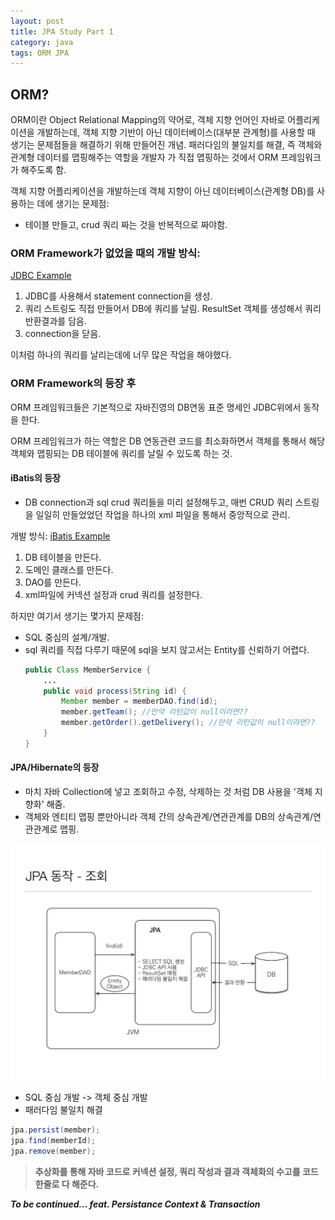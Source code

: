 ```yaml
---
layout: post
title: JPA Study Part 1
category: java
tags: ORM JPA
---
```



## ORM?
ORM이란 Object Relational Mapping의 약어로, 객체 지향 언어인 자바로 어플리케이션을 개발하는데, 객체 지향 기반이 아닌 데이터베이스(대부분 관계형)를 사용할 때 생기는 문제점들을 해결하기 위해 만들어진 개념. 패러다임의 불일치를 해결, 즉 객체와 관계형 데이터를 맵핑해주는 역할을 개발자 가 직접 맵핑하는 것에서 ORM 프레임워크가 해주도록 함.

객체 지향 어플리케이션을 개발하는데 객체 지향이 아닌 데이터베이스(관계형 DB)를 사용하는 데에 생기는 문제점:

- 테이블 만들고, crud 쿼리 짜는 것을 반복적으로 짜야함.


### ORM Framework가 없었을 때의 개발 방식:
[JDBC Example](https://www.tutorialspoint.com/jdbc/jdbc-sample-code.htm)

1. JDBC를 사용해서 statement connection을 생성.
2. 쿼리 스트링도 직접 만들어서 DB에 쿼리를 날림. ResultSet 객체를 생성해서 쿼리 반환결과를 담음.
3. connection을 닫음.

이처럼 하나의 쿼리를 날리는데에 너무 많은 작업을 해야했다.

### ORM Framework의 등장 후
ORM 프레임워크들은 기본적으로 자바진영의 DB연동 표준 명세인 JDBC위에서 동작을 한다.

ORM 프레임워크가 하는 역할은 DB 연동관련 코드를 최소화하면서 객체를 통해서 해당 객체와 맵핑되는 DB 테이블에 쿼리를 날릴 수 있도록 하는 것.

#### iBatis의 등장
- DB connection과 sql crud 쿼리들을 미리 설정해두고, 매번 CRUD 쿼리 스트링을 일일히 만들었었던 작업을 하나의 xml 파일을 통해서 중앙적으로 관리.

개발 방식:
[iBatis Example](https://howtodoinjava.com/ibatis/ibatis-hello-world-example-with-source-code/)
1. DB 테이블을 만든다.
2. 도메인 클래스를 만든다.
3. DAO를 만든다.
4. xml파일에 커넥션 설정과 crud 쿼리를 설정한다.

하지만 여기서 생기는 몇가지 문제점:
- SQL 중심의 설계/개발.
- sql 쿼리를 직접 다루기 때문에 sql을 보지 않고서는 Entity를 신뢰하기 어렵다.
  ```java
  public Class MemberService {
      ...
      public void process(String id) {
          Member member = memberDAO.find(id);
          member.getTeam(); //만약 리턴값이 null이라면??
          member.getOrder().getDelivery(); //만약 리턴값이 null이라면??
      }
  }
  ```

#### JPA/Hibernate의 등장

- 마치 자바 Collection에 넣고 조회하고 수정, 삭제하는 것 처럼 DB 사용을 '객체 지향화' 해줌.
- 객체와 엔티티 맵핑 뿐만아니라 객체 간의 상속관계/연관관계를 DB의 상속관계/연관관계로 맵핑.

![JPA 동작원리](/assets/img/how-jpa-works.jpg)


- SQL 중심 개발 -> 객체 중심 개발
- 패러다임 불일치 해결

```java
jpa.persist(member);
jpa.find(memberId);
jpa.remove(member);
```
>**추상화를 통해 자바 코드로 커넥션 설정, 쿼리 작성과 결과 객체화의 수고를 코드 한줄로 다 해준다.**


***To be continued... feat. Persistance Context & Transaction***
